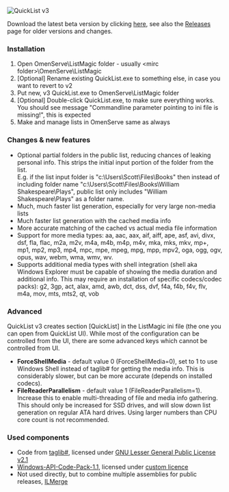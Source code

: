 ![QuickList v3](https://user-images.githubusercontent.com/18664267/49150927-fa5c8e80-f316-11e8-8fbf-92ae266726bf.png)

Download the latest beta version by clicking [here](https://github.com/DukeLupus/QuickList/releases/download/v3-beta.4/QuickList.v3.beta4.zip), see also the [Releases](https://github.com/DukeLupus/QuickList/releases) page for older versions and changes.

### Installation

1. Open OmenServe\ListMagic folder - usually &lt;mirc folder&gt;\OmenServe\ListMagic
2. [Optional] Rename existing QuickList.exe to something else, in case you want to revert to v2
3. Put new, v3 QuickList.exe to  OmenServe\ListMagic folder
4. [Optional] Double-click QuickList.exe, to make sure everything works. You should see message "Commandline parameter pointing to ini file is missing!", this is expected
5. Make and manage lists in OmenServe same as always


### Changes & new features
* Optional partial folders in the public list, reducing chances of leaking personal info. This strips the initial input portion of the folder from the list.  
	E.g. if the list input folder is "c:\Users\Scott\Files\Books\" then instead of including folder name "c:\Users\Scott\Files\Books\William Shakespeare\Plays", public list only includes "William Shakespeare\Plays" as a folder name.
* Much, much faster list generation, especially for very large non-media lists
* Much faster list generation with the cached media info
* More accurate matching of the cached vs actual media file information
* Support for more media types: aa, aac, aax, aif, aiff, ape, asf, avi, divx, dsf, fla, flac, m2a, m2v, m4a, m4b, m4p, m4v, mka, mks, mkv, mp+, mp1, mp2, mp3, mp4, mpc, mpe, mpeg, mpg, mpp, mpv2, oga, ogg, ogv, opus, wav, webm, wma, wmv, wv.
* Supports additional media types with shell integration (shell aka Windows Explorer must be capable of showing the media duration and additional info. This may require an installation of specific codecs/codec packs): g2, 3gp, act, alax, amd, awb, dct, dss, dvf, f4a, f4b, f4v, flv, m4a, mov, mts, mts2, qt, vob


### Advanced
QuickList v3 creates section [QuickList] in the ListMagic ini file (the one you can open from QuickList UI). While most of the configuration can be controlled from the UI, there are some advanced keys which cannot be controlled from UI.
- **ForceShellMedia** - default value 0 (ForceShellMedia=0), set to 1 to use Windows Shell instead of taglib# for getting the media info. This is considerably slower, but can be more accurate (depends on installed codecs).
- **FileReaderParallelism** - default value 1 (FileReaderParallelism=1). Increase this to enable multi-threading of file and media info gathering. This should only be increased for SSD drives, and will slow down list generation on regular ATA hard drives. Using larger numbers than CPU core count is not recommended.




### Used components

* Code from [taglib#](https://github.com/mono/taglib-sharp), licensed under [GNU Lesser General Public License v2.1](https://github.com/mono/taglib-sharp/blob/master/COPYING)
* [Windows-API-Code-Pack-1.1](https://github.com/aybe/Windows-API-Code-Pack-1.1), licensed under [custom licence](https://github.com/aybe/Windows-API-Code-Pack-1.1/blob/master/LICENCE)
* Not used directly, but to combine multiple assemblies for public releases, [ILMerge](https://github.com/dotnet/ILMerge)